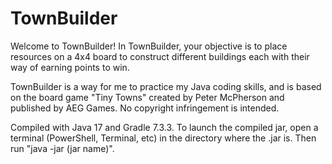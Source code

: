# TownBuilder

  Welcome to TownBuilder! In TownBuilder, your objective is to place resources on a 4x4 board to construct different buildings each with their way of earning points to win.
  
  TownBuilder is a way for me to practice my Java coding skills, and is based on the board game "Tiny Towns" created by Peter McPherson and published by AEG Games. No copyright 
  infringement is intended. 
  
  Compiled with Java 17 and Gradle 7.3.3. To launch the compiled jar, open a terminal (PowerShell, Terminal, etc) in the directory where the .jar is. Then run "java -jar (jar name)". 
